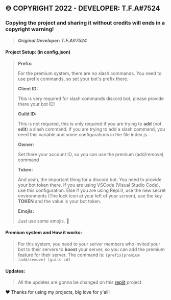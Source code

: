 ## © COPYRIGHT 2022 - DEVELOPER: T.F.A#7524
### Copying the project and __sharing it__ without credits will ends in a copyright warning!
> ***Original Developer: T.F.A#7524***

#### Project Setup: (in config.json)
> **Prefix:**
>
> For the premium system, there are no slash commands. You need to use prefix commands, so set your bot's prefix there.
>
> **Client ID:**
>
> This is very required for slash commands discord bot, please provide there your bot ID!
> 
> **Guild ID:**
>
> This is not required, this is only required if you are trying to **add** (not **edit**) a slash command. If you are trying to add a slash command, you need this variable and some configurations in the file index.js.
>
> **Owner:**
>
> Set there your account ID, so you can use the premium (add/remove) command
>
> **Token:**
> 
> And yeah, the important thing for a discord bot. You need to provide your bot token there. If you are using VSCode (Visual Studio Code), use this configuration. Else if you are using Repl.it, use the new secret environments (The lock icon at your left of your screen), use the key **TOKEN** and the value is your bot token.
>
> **Emojis:**
>
> Just use some emojis. 🤪

#### Premium system and How it works:
> For this system, you need to your server members who invited your bot to their servers to **boost** your server, so you can add the premium feature for their server.
> The command is: `{prefix}premium [add/remove] [guild id]`

#### Updates:
> All the updates are gonna be changed on this [replit](https://replit.com/@TFA1/Buttons-Roles) project.

❤️ Thanks for using my projects, big love for y'all!
